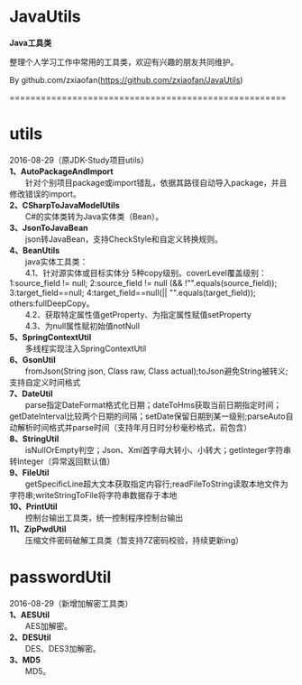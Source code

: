 # JavaUtils
**Java工具类**

整理个人学习工作中常用的工具类，欢迎有兴趣的朋友共同维护。

By github.com/zxiaofan(https://github.com/zxiaofan/JavaUtils)

=====================================================

# utils
2016-08-29（原JDK-Study项目utils）  
**1、AutoPackageAndImport**  
　　针对个别项目package或import错乱，依据其路径自动导入package，并且修改错误的import。  
**2、CSharpToJavaModelUtils**  
　　C#的实体类转为Java实体类（Bean）。  
**3、JsonToJavaBean**  
　　json转JavaBean，支持CheckStyle和自定义转换规则。  
**4、BeanUtils**  
　　java实体工具类：  
　　4.1、针对源实体或目标实体分 5种copy级别。coverLevel覆盖级别： 1:source_field != null; 2:source_field != null (&&
!"".equals(source_field)); 3:target_field==null; 4:target_field==null(||
"".equals(target_field)); others:fullDeepCopy。  
　　4.2、获取特定属性值getProperty、为指定属性赋值setProperty  
　　4.3、为null属性赋初始值notNull  
**5、SpringContextUtil**  
　　多线程实现注入SpringContextUtil  
**6、GsonUtil**  
　　fromJson(String json, Class raw, Class actual);toJson避免String被转义;支持自定义时间格式  
**7、DateUtil**  
　　parse指定DateFormat格式化日期；dateToHms获取当前日期指定时间；getDateInterval比较两个日期的间隔；setDate保留日期到某一级别;parseAuto自动解析时间格式并parse时间（支持年月日时分秒毫秒格式，前包含）  
**8、StringUtil**  
　　isNullOrEmpty判空；Json、Xml首字母大转小、小转大；getInteger字符串转Integer（异常返回默认值）  
**9、FileUtil**  
　　getSpecificLine超大文本获取指定内容行;readFileToString读取本地文件为字符串;writeStringToFile将字符串数据存于本地  
**10、PrintUtil**  
　　控制台输出工具类，统一控制程序控制台输出  
**11、ZipPwdUtil**  
　　压缩文件密码破解工具类（暂支持7Z密码校验，持续更新ing）  

# passwordUtil
2016-08-29（新增加解密工具类）  
**1、AESUtil**  
　　AES加解密。  
**2、DESUtil**  
　　DES、DES3加解密。  
**3、MD5**  
　　MD5。  

